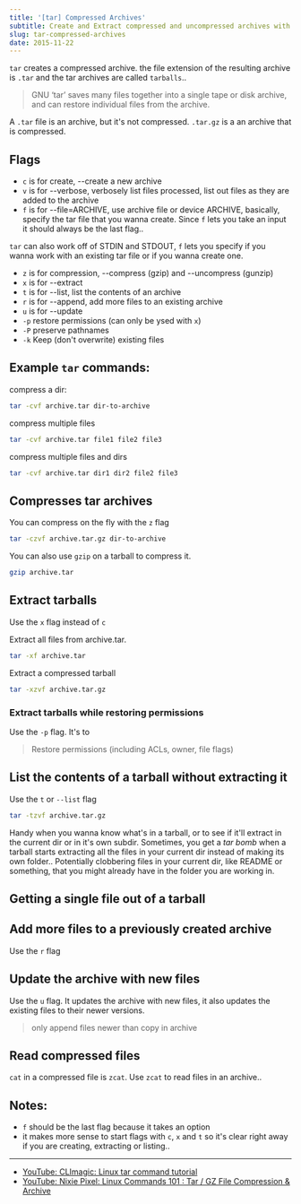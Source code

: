 ```yaml
---
title: '[tar] Compressed Archives'
subtitle: Create and Extract compressed and uncompressed archives with tar 
slug: tar-compressed-archives
date: 2015-11-22
---
```


`tar` creates a compressed archive. the file extension of the resulting archive is `.tar` and the tar archives are called `tarballs`.. 

> GNU ‘tar’ saves many files together into a single tape or disk archive, and can restore individual files from the archive.


A `.tar` file is an archive, but it's not compressed. `.tar.gz` is a an archive that is compressed.

## Flags
- `c` is for create, --create a new archive
- `v` is for --verbose, verbosely list files processed, list out files as they are added to the archive
- `f` is for --file=ARCHIVE, use archive file or device ARCHIVE, basically, specify the tar file that you wanna create. Since `f` lets you take an input it should always be the last flag..

`tar` can also work off of STDIN and STDOUT, `f` lets you specify if you wanna work with an existing tar file or if you wanna create one.

- `z` is for compression, --compress (gzip) and --uncompress (gunzip)
- `x` is for --extract
- `t` is for --list, list the contents of an archive
- `r` is for --append, add more files to an existing archive
- `u` is for --update
- `-p` restore permissions (can only be ysed with `x`)
- `-P` preserve pathnames
- `-k` Keep (don't overwrite) existing files

## Example `tar` commands:

compress a dir:

```bash
tar -cvf archive.tar dir-to-archive
```

compress multiple files

```bash
tar -cvf archive.tar file1 file2 file3
```
    
compress multiple files and dirs

```bash
tar -cvf archive.tar dir1 dir2 file2 file3
```

## Compresses tar archives
You can compress on the fly with the `z` flag

```bash
tar -czvf archive.tar.gz dir-to-archive
```

You can also use `gzip` on a tarball to compress it.

```bash
gzip archive.tar
```

## Extract tarballs
Use the `x` flag instead of `c`

Extract all files from archive.tar.

```bash
tar -xf archive.tar
```

Extract a compressed tarball

```bash
tar -xzvf archive.tar.gz 
```

### Extract tarballs while restoring permissions
Use the `-p` flag. It's to 

> Restore permissions (including ACLs, owner, file flags)
   
## List the contents of a tarball without extracting it
Use the `t` or `--list` flag

```bash
tar -tzvf archive.tar.gz 
```


Handy when you wanna know what's in a tarball, or to see if it'll extract in the current dir or in it's own subdir. Sometimes, you get a _tar bomb_ when a tarball starts extracting all the files in your current dir instead of making its own folder.. Potentially clobbering files in your current dir, like README or something, that you might already have in the folder you are working in.


## Getting a single file out of a tarball

## Add more files to a previously created archive
Use the `r` flag

## Update the archive with new files
Use the `u` flag. It updates the archive with new files, it also updates the existing files to their newer versions. 
> only append files newer than copy in archive

## Read compressed files
`cat` in a compressed file is `zcat`. Use `zcat` to read files in an archive..

Notes:
---
- `f` should be the last flag because it takes an option
- it makes more sense to start flags with `c`, `x` and `t` so it's clear right away if you are creating, extracting or listing..

---
- [YouTube: CLImagic: Linux tar command tutorial](https://www.youtube.com/watch?v=CUdwDEKlDrw)
- [YouTube: Nixie Pixel: Linux Commands 101 : Tar / GZ File Compression & Archive](https://www.youtube.com/watch?v=yR0r_3svzUU)
